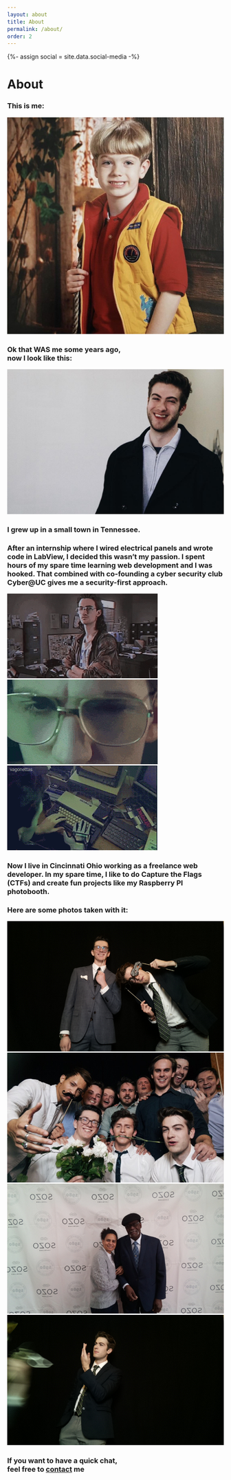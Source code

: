 ```yaml
---
layout: about
title: About
permalink: /about/
order: 2
---
```


{%- assign social = site.data.social-media -%}

<div class="container d-flex flex-column justify-content-center">
    <div class="row">
        <div class="col-12">
            <h1 class="fw-bold">About</h1>
        </div>
    </div>
    <div class="row">
        <div class="col-12">
            <h3 class="fw-bold pt-5">This is me:</h3>
            <img class="pt-5" src="/assets/little-me-cropped.jpg">
            <h3 class="fw-bold pt-5">Ok that WAS me some years ago,<br>now I look like this:</h3>
            <img class="pt-5" src="/assets/me-now.jpg">
        </div>
    </div>
    <div class="row">
        <div class="col-12">
            <h3 class="fw-bold pt-5">I grew up in a small town in Tennessee.</h3>
            <h3 class="fw-bold pt-5">After an internship where I wired electrical panels and wrote code in LabView, I decided this wasn’t my passion. I spent hours of my spare time learning web development and I was hooked. That combined with co-founding a cyber security club Cyber@UC gives me a security-first approach.</h3>
        </div>
    </div>
</div>

<div class="container d-flex flex-row justify-content-center">
    <div class="row">
        <div class="col-md-4 col-sm-12">
            <img class="pt-5 px-2" src="/assets/hackerman.gif">
        </div>
        <div class="col-md-4 col-sm-12">
            <img class="pt-5 px-2" src="/assets/hackerman2.gif">
        </div>
        <div class="col-md-4 col-sm-12">
            <img class="pt-5 px-2" src="/assets/hackerman3.gif">
        </div>
    </div>
</div>

<div class="container d-flex flex-column justify-content-center">
    <div class="row">
        <div class="col-12">
            <h3 class="fw-bold pt-5">Now I live in Cincinnati Ohio working as a freelance web developer. In my spare time, I like to do Capture the Flags (CTFs) and create fun projects like my Raspberry PI photobooth.</h3>
            <h3 class="fw-bold pt-5">Here are some photos taken with it:</h3>
        </div>
    </div>
    <div class="row">
        <div class="col-md-6">
            <img class="pt-5" src="/assets/photobooth1.jpg">
        </div>
        <div class="col-md-6">
            <img class="pt-5" src="/assets/photobooth2.jpg">
        </div>
        <div class="col-md-6">
            <img class="pt-5" src="/assets/photobooth3.jpg">
        </div>
        <div class="col-md-6">
            <img class="pt-5" src="/assets/photobooth4.jpg">
        </div>
    </div>
    <div class="row">
        <div class="col-12">
            <h3 class="fw-bold pt-5">If you want to have a quick chat,<br>feel free to <a href="{{ social.email.href }}{{ social.email.id }}" class="font-light-color">contact</a> me</h3>
        </div>
    </div>
</div>
